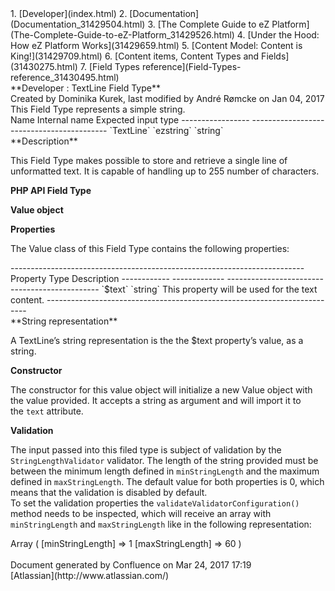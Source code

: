 <div id="page">
<div id="main" class="aui-page-panel">
<div id="main-header">
<div id="breadcrumb-section">
1.  [Developer](index.html)
2.  [Documentation](Documentation_31429504.html)
3.  [The Complete Guide to eZ
    Platform](The-Complete-Guide-to-eZ-Platform_31429526.html)
4.  [Under the Hood: How eZ Platform Works](31429659.html)
5.  [Content Model: Content is King!](31429709.html)
6.  [Content items, Content Types and Fields](31430275.html)
7.  [Field Types reference](Field-Types-reference_31430495.html)

</div>
**Developer : TextLine Field Type**

</div>
<div id="content" class="view">
<div class="page-metadata">
Created by Dominika Kurek, last modified by André Rømcke on Jan 04, 2017

</div>
<div id="main-content" class="wiki-content group">
<div class="contentLayout2">
<div class="columnLayout two-right-sidebar"
data-layout="two-right-sidebar">
<div class="cell normal" data-type="normal">
<div class="innerCell">
This Field Type represents a simple string.

<div class="table-wrap">
  Name              Internal name      Expected input type
  ----------------- ------------------ ------------------------
  `TextLine`        `ezstring`         `string`

</div>
**Description**

This Field Type makes possible to store and retrieve a single line of
unformatted text. It is capable of handling up to 255 number of
characters.

**PHP API Field Type**

**Value object**

**Properties**

The Value class of this Field Type contains the following properties:

<div class="table-wrap">
  -------------------------------------------------------------------------
  Property     Type          Description
  ------------ ------------- ----------------------------------------------
  `$text`      `string`      This property will be used for the text
                             content.
  -------------------------------------------------------------------------

</div>
**String representation**

A TextLine’s string representation is the the \$text property’s value,
as a string.

**Constructor**

The constructor for this value object will initialize a new Value object
with the value provided. It accepts a string as argument and will import
it to the `text` attribute.

**Validation**

The input passed into this filed type is subject of validation by the
`StringLengthValidator` validator. The length of the string provided
must be between the minimum length defined in `minStringLength` and the
maximum defined in `maxStringLength`. The default value for both
properties is 0, which means that the validation is disabled by
default.\
To set the validation properties the `validateValidatorConfiguration()`
method needs to be inspected, which will receive an array with
`minStringLength` and `maxStringLength` like in the following
representation:

<div class="preformatted panel" style="border-width: 1px;">
<div class="preformattedContent panelContent">
    Array
    (
        [minStringLength] => 1
        [maxStringLength] => 60
    )

</div>
</div>
</div>
</div>
<div class="cell aside" data-type="aside">
<div class="innerCell">
 

</div>
</div>
</div>
</div>
</div>
</div>
</div>
<div id="footer" role="contentinfo">
<div class="section footer-body">
Document generated by Confluence on Mar 24, 2017 17:19

<div id="footer-logo">
[Atlassian](http://www.atlassian.com/)

</div>
</div>
</div>
</div>


